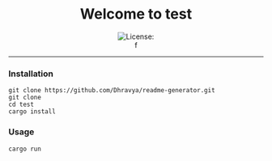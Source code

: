 <div align="center">
<h1 align="center">Welcome to test</h1>
<img alt="License: " src="https://img.shields.io/badge/License--blue" /><br>
f
</div>

***

### Installation
```
git clone https://github.com/Dhravya/readme-generator.git
git clone 
cd test
cargo install
```

### Usage
```
cargo run
```
